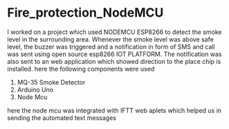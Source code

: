 # Fire_protection_NodeMCU
I worked on a project which used NODEMCU ESP8266 to detect the smoke level in the surrounding area. Whenever the smoke level was above safe level, the buzzer was triggered and a notification in form of SMS and call was sent using open source esp8266 IOT PLATFORM. The notification was also sent to an web application which showed direction to the place chip is installed.
here the following components were used
1) MQ-35 Smoke Detector
2) Arduino Uno
3) Node Mcu

here the node mcu was integrated with IFTT web aplets which helped us in sending the automated text messages
